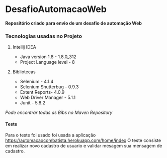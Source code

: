 # DesafioAutomacaoWeb
**Repositório criado para envio de um desafio de automação Web**

### Tecnologias usadas no Projeto

  1. Intellij IDEA
      * Java version 1.8 - 1.8.0_312
      * Project Language level - 8 

  2. Bibliotecas
      - Selenium - 4.1.4
      - Selenium Shutterbug - 0.9.3
      - Extent Reports- 4.0.9
      - Web Driver Manager - 5.1.1
      - Junit - 5.8.2
      
  _Pode encontrar todas as Bibs no *Maven Repository*_ 
  
#### Teste

  Para o teste foi usado foi usada a aplicação https://automacaocombatista.herokuapp.com/home/index
  O teste consiste em realizar novo cadastro de usuario e validar mesagem sua mensagem de cadastro. 
